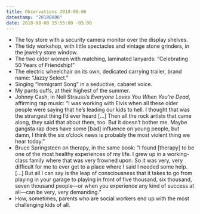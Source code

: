 ```yaml
---
title: Observations 2018-08-06
datestamp: "20180806"
date: 2018-08-08 15:55:00 -05:00
---
```


- The toy store with a security camera monitor over the display shelves.
- The tidy workshop, with little spectacles and vintage stone grinders, in the jewelry store window.
- The two older women with matching, laminated lanyards: “Celebrating 50 Years of Friendship!”
- The electric wheelchair on its own, dedicated carrying trailer, brand name: “Jazzy Select.”
- Singing “Immigrant Song” in a seductive, cabaret voice.
- My pants cuffs, at their highest of the summer.
- Johnny Cash, in Neil Strauss’s *Everyone Loves You When You’re Dead*, affirming rap music: “I was working with Elvis when all these older people were saying that he’s leading our kids to hell. I thought that was the strangest thing I’d ever heard […] Then all the rock artists that came along, they said that about them, too. But it doesn’t bother me. Maybe gangsta rap does have some [bad] influence on young people, but damn, I think the six o’clock news is probably the most violent thing we hear today.”
- Bruce Springsteen on therapy, in the same book: “I found [therapy] to be one of the most healthy experiences of my life. I grew up in a working-class family where that was very frowned upon. So it was very, very difficult for me to ever get to a place where I said I needed some help. […] But all I can say is the leap of consciousness that it takes to go from playing in your garage to playing in front of five thousand, six thousand, seven thousand people—or when you experience any kind of success at all—can be very, very demanding.”
- How, sometimes, parents who are social workers end up with the most challenging kids of all.
